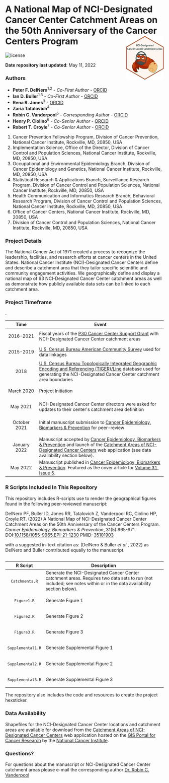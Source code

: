 A National Map of NCI-Designated Cancer Center Catchment Areas on the 50th Anniversary of the Cancer Centers Program <img src="hex/hex.png" width="120" align="right" />
===================================================

![license](https://img.shields.io/badge/license-apache-yellow)

**Date repository last updated**: May 11, 2022

### Authors

* **Peter F. DelNero**<sup>1,2</sup> - *Co-First Author* - [ORCID](https://orcid.org/0000-0002-8149-9004)
* **Ian D. Buller**<sup>1,3</sup> - *Co-First Author* - [ORCID](https://orcid.org/0000-0001-9477-8582)
* **Rena R. Jones**<sup>3</sup> - [ORCID](https://orcid.org/0000-0003-1294-1679)
* **Zaria Tatalovich**<sup>4</sup>
* **Robin C. Vanderpool**<sup>5</sup> - *Corresponding Author* - [ORCID](https://orcid.org/0000-0001-9995-4485)
* **Henry P. Ciolino**<sup>6</sup> - *Co-Senior Author* - [ORCID](https://orcid.org/0000-0002-1173-8372)
* **Robert T. Croyle**<sup>7</sup> - *Co-Senior Author* - [ORCID](https://orcid.org/0000-0002-8657-9441)

1.	Cancer Prevention Fellowship Program, Division of Cancer Prevention, National Cancer Institute, Rockville, MD, 20850, USA
2.	Implementation Science, Office of the Director, Division of Cancer Control and Population Sciences, National Cancer Institute, Rockville, MD, 20850, USA
3.	Occupational and Environmental Epidemiology Branch, Division of Cancer Epidemiology and Genetics, National Cancer Institute, Rockville, MD, 20850, USA
4.	Statistical Research & Applications Branch, Surveillance Research Program, Division of Cancer Control and Population Sciences, National Cancer Institute, Rockville, MD, 20850, USA
5.	Health Communication and Informatics Research Branch, Behavioral Research Program, Division of Cancer Control and Population Sciences, National Cancer Institute, Rockville, MD, 20850, USA
6.	Office of Cancer Centers, National Cancer Institute, Rockville, MD, 20850, USA
7.	Division of Cancer Control and Population Sciences, National Cancer Institute, Rockville, MD, 20850, USA

### Project Details
The National Cancer Act of 1971 created a process to recognize the leadership, facilities, and research efforts at cancer centers in the United States. National Cancer Institute (NCI)-Designated Cancer Centers define and describe a catchment area that they tailor specific scientific and community engagement activities. We geographically define and display a national map of 63 NCI-Designated Cancer Center catchment areas as well as demonstrate how publicly available data sets can be linked to each catchment area. 

### Project Timeframe

<table>
<colgroup>
<col width="20%" />
<col width="80%" />
</colgroup>
<thead>
<tr class="header">
<th>Time</th>
<th>Event</th>
</tr>
</thead>
<tbody>
<td><p align="center">2016-2021</p></td>
<td>Fiscal years of the <a href="https://www.cancer.gov/research/infrastructure/cancer-centers/">P30 Cancer Center Support Grant</a> with NCI-Designated Cancer Center catchment areas</td>
</tr>
<td><p align="center">2015-2019</p></td>
<td><a href="https://www.census.gov/newsroom/press-kits/2020/acs-5-year.html/">U.S. Census Bureau American Community Survey</a> used for data linkages</td>
</tr>
<td><p align="center">2018</p></td>
<td><a href="https://www.census.gov/geographies/mapping-files/time-series/geo/tiger-line-file.2018.html/">U.S. Census Bureau Topologically Integrated Geographic Encoding and Referencing (TIGER)/Line</a> database used for generating the NCI-Designated Cancer Center catchment area boundaries</td>
</tr>
<td><p align="center">March 2020</p></td>
<td>Project Initiation</td>
</tr>
<td><p align="center">May 2021</p></td>
<td>NCI-Designated Cancer Center directors were asked for updates to their center's catchment area definition</td>
</tr>
<td><p align="center">October 2021</p></td>
<td>Initial manuscript submission to <a href="https://cebp.aacrjournals.org/">Cancer Epidemiology, Biomarkers & Prevention</a> for peer-review</td>
</tr>
<td><p align="center">January 2022</p></td>
<td>Manuscript accepted by <a href="https://cebp.aacrjournals.org/">Cancer Epidemiology, Biomarkers & Prevention</a> and launch of the <a href="https://gis.cancer.gov/ncicatchment/">Catchment Areas of NCI-Designated Cancer Centers</a> web application (see data availability section below).</td>
</tr>
</tr>
<td><p align="center">May 2022</p></td>
<td>Manuscript published in <a href="https://doi.org/10.1158/1055-9965.EPI-21-1230">Cancer Epidemiology, Biomarkers & Prevention</a>. Featured as the cover article for <a href="https://aacrjournals.org/cebp/issue/31/5">Volume 31, Issue 5</a>. </a></td>.
</tr>
</tbody>
<table>

### R Scripts Included In This Repository

This repository includes R-scripts use to render the geographical figures found in the following peer-reviewed manuscript:

DelNero PF, Buller ID, Jones RR, Tatalovich Z, Vanderpool RC, Ciolino HP, Croyle RT. (2022) A National Map of NCI-Designated Cancer Center Catchment Areas on the 50th Anniversary of the Cancer Centers Program. _Cancer Epidemiology, Biomarkers & Prevention_, 31(5):965-971. DOI:<a href="https://doi.org/10.1158/1055-9965.EPI-21-1230">10.1158/1055-9965.EPI-21-1230</a> PMID: <a href="https://pubmed.ncbi.nlm.nih.gov/35101903/">35101903</a>

with a suggested in-text citation as: (DelNero & Buller _et al._, 2022) as DelNero and Buller contributed equally to the manuscript.

<table>
<colgroup>
<col width="20%" />
<col width="80%" />
</colgroup>
<thead>
<tr class="header">
<th>R Script</th>
<th>Description</th>
</tr>
</thead>
<tbody>
<td><p align="center"><code>Catchments.R</code></td>
<td>Generate the NCI-Designated Cancer Center catchment areas. Requires two data sets to run (not included; see notes within or in the data availability section below).</td>
</tr>
<td><p align="center"><code>Figure1.R</code></p></td>
<td>Generate Figure 1</td>
</tr>
<td><p align="center"><code>Figure2.R</code></p></td>
<td>Generate Figure 2</td>
</tr>
<td><p align="center"><code>Figure3.R</code></p></td>
<td>Generate Figure 3</td>
</tr>
<td><p align="center"><code>Supplemental1.R</code></p></td>
<td>Generate Supplemental Figure 1</td>
</tr>
<td><p align="center"><code>Supplemental2.R</code></p></td>
<td>Generate Supplemental Figure 2</td>
</tr>
<td><p align="center"><code>Supplemental3.R</code></p></td>
<td>Generate Supplemental Figure 3</td>
</tr>
</tbody>
<table>

The repository also includes the code and resources to create the project hexsticker.

### Data Availability

Shapefiles for the NCI-Designated Cancer Center locations and catchment areas are available for download from the [Catchment Areas of NCI-Designated Cancer Centers](https://gis.cancer.gov/ncicatchment/) web application hosted on the [GIS Portal for Cancer Research](https://gis.cancer.gov/) by the [National Cancer Institute](https://www.cancer.gov/).

### Questions?

For questions about the manuscript or NCI-Designated Cancer Center catchment areas please e-mail the corresponding author [Dr. Robin C. Vanderpool](mailto:robin.vanderpool@nih.gov)
